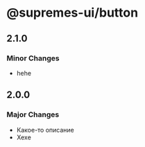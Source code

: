 # @supremes-ui/button

## 2.1.0

### Minor Changes

- hehe

## 2.0.0

### Major Changes

- Какое-то описание
- Хехе
